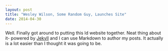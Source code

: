 ```yaml
---
layout: post
title: "Wesley Wilson, Some Random Guy, Launches Site"
date: 2014-04-30
---
```


Well. Finally got around to putting this ld website together.  Neat thing about it- powered by [Jekyll](http://jekyllrb.com) and I can use Markdown to author my posts.
It actually is a lot easier than I thought it was going to be.
